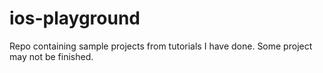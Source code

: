 # ios-playground
Repo containing sample projects from tutorials I have done. Some project may not be finished. 
